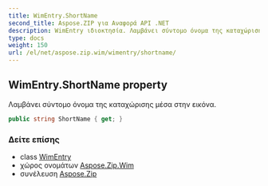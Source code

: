 ```yaml
---
title: WimEntry.ShortName
second_title: Aspose.ZIP για Αναφορά API .NET
description: WimEntry ιδιοκτησία. Λαμβάνει σύντομο όνομα της καταχώρισης μέσα στην εικόνα.
type: docs
weight: 150
url: /el/net/aspose.zip.wim/wimentry/shortname/
---
```

## WimEntry.ShortName property

Λαμβάνει σύντομο όνομα της καταχώρισης μέσα στην εικόνα.

```csharp
public string ShortName { get; }
```

### Δείτε επίσης

* class [WimEntry](../)
* χώρος ονομάτων [Aspose.Zip.Wim](../../wimentry/)
* συνέλευση [Aspose.Zip](../../../)


